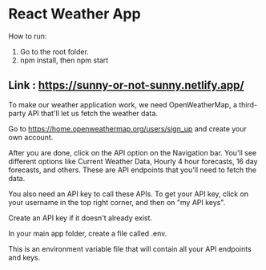 # React Weather App

How to run:
1. Go to the root folder.
2. npm install, then npm start

## Link : <https://sunny-or-not-sunny.netlify.app/>



To make our weather application work, we need OpenWeatherMap, a third-party API that'll let us fetch the weather data.

Go to https://home.openweathermap.org/users/sign_up and create your own account.

After you are done, click on the API option on the Navigation bar. You'll see different options like Current Weather Data, Hourly 4 hour forecasts, 16 day forecasts, and others. These are API endpoints that you'll need to fetch the data.

You also need an API key to call these APIs. To get your API key, click on your username in the top right corner, and then on "my API keys".

Create an API key if it doesn't already exist.

In your main app folder, create a file called .env.

This is an environment variable file that will contain all your API endpoints and keys.
